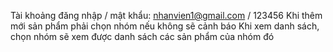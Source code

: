 Tài khoảng đăng nhập /  mật khẩu: nhanvien1@gmail.com / 123456
Khi thêm mới sản phẩm phải chọn nhóm nếu không sẽ cảnh báo
Khi xem danh sách, chọn nhóm sẽ xem được danh sách các sản phẩm của nhóm đó
